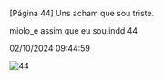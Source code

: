 [Página 44]
Uns acham
que sou
triste.

miolo_e assim que eu sou.indd 44

02/10/2024 09:44:59

![44](./img/page_44-01.jpg)
